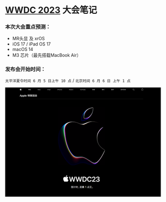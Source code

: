 # [WWDC 2023](https://developer.apple.com/cn/wwdc23/) 大会笔记

### 本次大会重点预测：
- MR头显 及 xrOS
- iOS 17 / iPad OS 17
- macOS 14
- M3 芯片（最先搭载MacBook Air）

### 发布会开始时间：
`太平洋夏令时间 6 月 5 日上午 10 点` / `北京时间 6 月 6 日 上午 1 点`

![Apple 官网 倒计时](Apple官网.png)